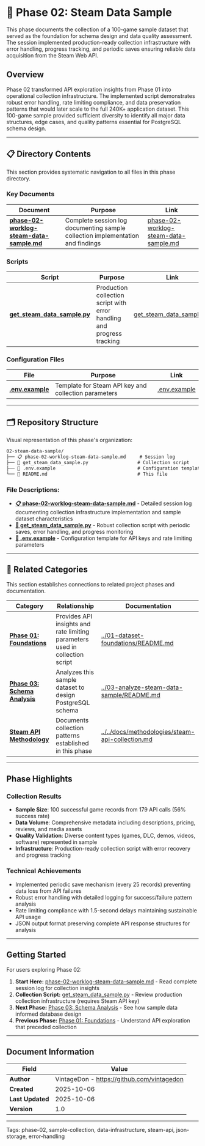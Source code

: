 <!--
---
title: "Phase 02: Steam Data Sample"
description: "Collection of 100-game dataset establishing data collection infrastructure and validating API response patterns for full-scale implementation"
author: "VintageDon - https://github.com/vintagedon"
ai_contributor: "Claude 3.5 Sonnet (claude-sonnet-4-20250514)"
date: "2025-10-06"
version: "1.0"
status: "Published"
tags:
- type: [phase-documentation/data-collection/sample-dataset]
- domain: [data-engineering/steam-api/infrastructure]
- tech: [python/json/steam-web-api]
- phase: [phase-2/sample-collection]
related_documents:
- "[Work Logs Parent](../README.md)"
- "[Phase 01: Foundations](../01-dataset-foundations/README.md)"
- "[Phase 03: Schema Analysis](../03-analyze-steam-data-sample/README.md)"
---
-->

# 📂 **Phase 02: Steam Data Sample**

This phase documents the collection of a 100-game sample dataset that served as the foundation for schema design and data quality assessment. The session implemented production-ready collection infrastructure with error handling, progress tracking, and periodic saves ensuring reliable data acquisition from the Steam Web API.

## **Overview**

Phase 02 transformed API exploration insights from Phase 01 into operational collection infrastructure. The implemented script demonstrates robust error handling, rate limiting compliance, and data preservation patterns that would later scale to the full 240K+ application dataset. This 100-game sample provided sufficient diversity to identify all major data structures, edge cases, and quality patterns essential for PostgreSQL schema design.

---

## 📋 **Directory Contents**

This section provides systematic navigation to all files in this phase directory.

### **Key Documents**

| **Document** | **Purpose** | **Link** |
|--------------|-------------|----------|
| **[phase-02-worklog-steam-data-sample.md](phase-02-worklog-steam-data-sample.md)** | Complete session log documenting sample collection implementation and findings | [phase-02-worklog-steam-data-sample.md](phase-02-worklog-steam-data-sample.md) |

### **Scripts**

| **Script** | **Purpose** | **Link** |
|------------|-------------|----------|
| **[get_steam_data_sample.py](get_steam_data_sample.py)** | Production collection script with error handling and progress tracking | [get_steam_data_sample.py](get_steam_data_sample.py) |

### **Configuration Files**

| **File** | **Purpose** | **Link** |
|----------|-------------|----------|
| **[.env.example](.env.example)** | Template for Steam API key and collection parameters | [.env.example](.env.example) |

---

## 🗂️ **Repository Structure**

Visual representation of this phase's organization:

```markdown
02-steam-data-sample/
├── 📋 phase-02-worklog-steam-data-sample.md     # Session log
├── 🐍 get_steam_data_sample.py                  # Collection script
├── 📄 .env.example                              # Configuration template
└── 📂 README.md                                 # This file
```

### **File Descriptions:**

- **[📋 phase-02-worklog-steam-data-sample.md](phase-02-worklog-steam-data-sample.md)** - Detailed session log documenting collection infrastructure implementation and sample dataset characteristics
- **[🐍 get_steam_data_sample.py](get_steam_data_sample.py)** - Robust collection script with periodic saves, error handling, and progress monitoring
- **[📄 .env.example](.env.example)** - Configuration template for API keys and rate limiting parameters

---

## 🔗 **Related Categories**

This section establishes connections to related project phases and documentation.

| **Category** | **Relationship** | **Documentation** |
|--------------|------------------|-------------------|
| **[Phase 01: Foundations](../01-dataset-foundations/README.md)** | Provides API insights and rate limiting parameters used in collection script | [../01-dataset-foundations/README.md](../01-dataset-foundations/README.md) |
| **[Phase 03: Schema Analysis](../03-analyze-steam-data-sample/README.md)** | Analyzes this sample dataset to design PostgreSQL schema | [../03-analyze-steam-data-sample/README.md](../03-analyze-steam-data-sample/README.md) |
| **[Steam API Methodology](../../docs/methodologies/steam-api-collection.md)** | Documents collection patterns established in this phase | [../../docs/methodologies/steam-api-collection.md](../../docs/methodologies/steam-api-collection.md) |

---

## **Phase Highlights**

### **Collection Results**

- **Sample Size**: 100 successful game records from 179 API calls (56% success rate)
- **Data Volume**: Comprehensive metadata including descriptions, pricing, reviews, and media assets
- **Quality Validation**: Diverse content types (games, DLC, demos, videos, software) represented in sample
- **Infrastructure**: Production-ready collection script with error recovery and progress tracking

### **Technical Achievements**

- Implemented periodic save mechanism (every 25 records) preventing data loss from API failures
- Robust error handling with detailed logging for success/failure pattern analysis
- Rate limiting compliance with 1.5-second delays maintaining sustainable API usage
- JSON output format preserving complete API response structures for analysis

---

## **Getting Started**

For users exploring Phase 02:

1. **Start Here:** [phase-02-worklog-steam-data-sample.md](phase-02-worklog-steam-data-sample.md) - Read complete session log for collection insights
2. **Collection Script:** [get_steam_data_sample.py](get_steam_data_sample.py) - Review production collection infrastructure (requires Steam API key)
3. **Next Phase:** [Phase 03: Schema Analysis](../03-analyze-steam-data-sample/README.md) - See how sample data informed database design
4. **Previous Phase:** [Phase 01: Foundations](../01-dataset-foundations/README.md) - Understand API exploration that preceded collection

---

## **Document Information**

| **Field** | **Value** |
|-----------|-----------|
| **Author** | VintageDon - <https://github.com/vintagedon> |
| **Created** | 2025-10-06 |
| **Last Updated** | 2025-10-06 |
| **Version** | 1.0 |

---
Tags: phase-02, sample-collection, data-infrastructure, steam-api, json-storage, error-handling
